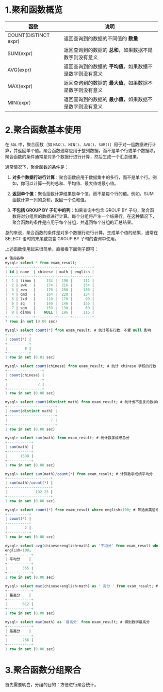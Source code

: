 # 1.聚和函数概览

| 函数                 | 说明                                                      |
| -------------------- | --------------------------------------------------------- |
| COUNT(DISTINCT expr) | 返回查询到的数据的不同值的 **数量**                       |
| SUM(expr)            | 返回查询到的数据的 **总和**，如果数据不是数字则没有意义   |
| AVG(expr)            | 返回查询到的数据的 **平均值**，如果数据不是数字则没有意义 |
| MAX(expr)            | 返回查询到的数据的 **最大值**，如果数据不是数字则没有意义 |
| MIN(expr)            | 返回查询到的数据的 **最小值**，如果数据不是数字则没有意义 |

# 2.聚合函数基本使用

在 `SQL` 中，聚合函数（如 `MAX()`、`MIN()`、`AVG()`、`SUM()`）用于对一组数据进行计算，并返回单个值。聚合函数通常应用于整列数据，而不是单个行或单个数据项。聚合函数的条件通常是对多个数据行进行计算，然后生成一个汇总结果。

通常情况下，聚合函数的条件是：

1. **对多个数据行进行计算**：聚合函数应用于数据集中的多行，而不是单个行。例如，你可以计算一列的总和、平均值、最大值或最小值。

2. **返回单个值**：聚合函数计算结果是单个值，而不是每个行的值。例如，SUM 函数计算一列的总和，返回一个总和值。

3. **不包括 GROUP BY 子句中的列**：如果查询中包含 GROUP BY 子句，聚合函数将对分组后的数据进行计算。每个分组将产生一个结果行。在这种情况下，聚合函数的条件是应用于每个分组，并返回每个分组的汇总结果。

总的来说，聚合函数的条件是对多个数据行进行计算，生成单个值的结果，通常在 SELECT 语句的末尾或包含 GROUP BY 子句的查询中使用。

上述函数使用起来很简单，直接看下面例子即可：

```sql
# 使用各种
mysql> select * from exam_result;
+----+-------+---------+------+---------+
| id | name  | chinese | math | english |
+----+-------+---------+------+---------+
|  1 | limou |     134 |  196 |     112 |
|  2 | swk   |     174 |  216 |     154 |
|  3 | zwn   |     176 |  256 |     180 |
|  4 | cmd   |     164 |  228 |     134 |
|  5 | lxd   |     110 |  170 |      90 |
|  6 | sq    |     140 |  146 |     156 |
|  7 | sgm   |     150 |  130 |      60 |
|  8 | dimou |    NULL |  196 |     116 |
+----+-------+---------+------+---------+
7 rows in set (0.00 sec)

mysql> select count(*) from exam_result; # 统计所有行数，不受 null 影响
+----------+
| count(*) |
+----------+
|        8 |
+----------+
1 row in set (0.01 sec)

mysql> select count(chinese) from exam_result; # 统计 chinese 字段的行数（出去 null）
+----------------+
| count(chinese) |
+----------------+
|              7 |
+----------------+
1 row in set (0.00 sec)

mysql> select count(distinct math) from exam_result; # 统计出不重复的数学成绩
+----------------------+
| count(distinct math) |
+----------------------+
|                    7 |
+----------------------+
1 row in set (0.00 sec)

mysql> select sum(math) from exam_result; # 统计数学成绩总分
+-----------+
| sum(math) |
+-----------+
|      1538 |
+-----------+
1 row in set (0.00 sec)

mysql> select sum(math)/count(*) from exam_result; # 计算数学成绩平均分
+--------------------+
| sum(math)/count(*) |
+--------------------+
|             192.25 |
+--------------------+
1 row in set (0.00 sec)

mysql> select count(*) from exam_result where english<100; # 筛选出英语成绩低于 100 的总人数
+----------+
| count(*) |
+----------+
|        2 |
+----------+
1 row in set (0.00 sec)

mysql> select avg(chinese+english+math) as '平均分' from exam_result where # 求班级的总成绩平均分
english<100;
+-----------+
| 平均分    |
+-----------+
|       355 |
+-----------+
1 row in set (0.00 sec)

mysql> select max(chinese+english+math) as ' 高分 ' from exam_result; # 得到总分最高分
+-----------+
| 最高分    |
+-----------+
|       612 |
+-----------+
1 row in set (0.00 sec)

mysql> select max(math) as '最高分' from exam_result; # 得到数学最高分
+-----------+
| 最高分    |
+-----------+
|       256 |
+-----------+
1 row in set (0.00 sec)
```

# 3.聚合函数分组聚合

首先需要明白，分组的目的：方便进行聚合统计。
